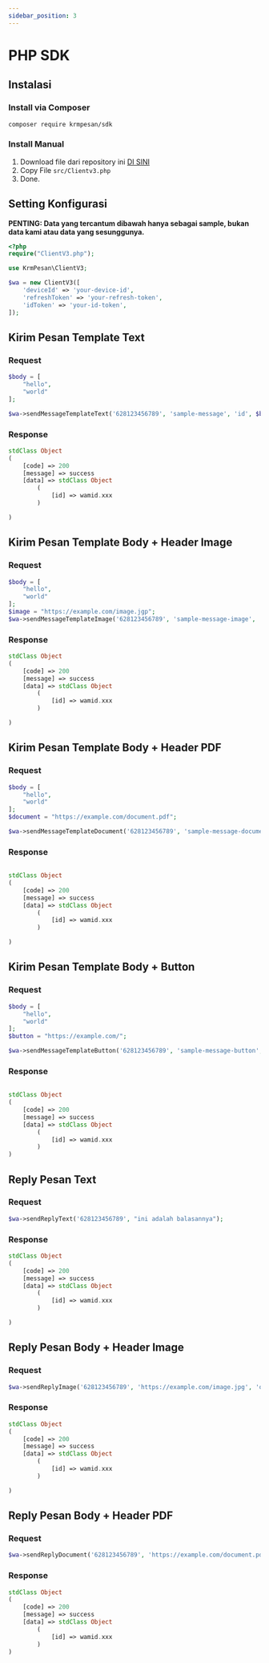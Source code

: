 ```yaml
---
sidebar_position: 3
---
```


# PHP SDK

## Instalasi

### Install via Composer

```
composer require krmpesan/sdk
```

### Install Manual

1. Download file dari repository ini [DI SINI](https://github.com/KrmPesan/SDK-PHP/releases)
2. Copy File `src/Clientv3.php`
3. Done.

## Setting Konfigurasi

**PENTING: Data yang tercantum dibawah hanya sebagai sample, bukan data kami atau data yang sesunggunya.**

```php
<?php
require("ClientV3.php");

use KrmPesan\ClientV3;

$wa = new ClientV3([
    'deviceId' => 'your-device-id',
    'refreshToken' => 'your-refresh-token',
    'idToken' => 'your-id-token',
]);
```

## Kirim Pesan Template Text

### Request

```php
$body = [
    "hello",
    "world"
];

$wa->sendMessageTemplateText('628123456789', 'sample-message', 'id', $body);
```

### Response

```php
stdClass Object
(
    [code] => 200
    [message] => success
    [data] => stdClass Object
        (
            [id] => wamid.xxx
        )

)
```

## Kirim Pesan Template Body + Header Image

### Request

```php
$body = [
    "hello",
    "world"
];
$image = "https://example.com/image.jgp";
$wa->sendMessageTemplateImage('628123456789', 'sample-message-image', 'id', $body, $image);
```

### Response

```php
stdClass Object
(
    [code] => 200
    [message] => success
    [data] => stdClass Object
        (
            [id] => wamid.xxx
        )

)
```

## Kirim Pesan Template Body + Header PDF

### Request

```php
$body = [
    "hello",
    "world"
];
$document = "https://example.com/document.pdf";

$wa->sendMessageTemplateDocument('628123456789', 'sample-message-document', 'id', $body, $document);
```

### Response

```php

stdClass Object
(
    [code] => 200
    [message] => success
    [data] => stdClass Object
        (
            [id] => wamid.xxx
        )

)
```

## Kirim Pesan Template Body + Button

### Request

```php
$body = [
    "hello",
    "world"
];
$button = "https://example.com/";

$wa->sendMessageTemplateButton('628123456789', 'sample-message-button', 'id', $body, $button);
```

### Response

```php

stdClass Object
(
    [code] => 200
    [message] => success
    [data] => stdClass Object
        (
            [id] => wamid.xxx
        )
)
```

## Reply Pesan Text

### Request

```php
$wa->sendReplyText('628123456789', "ini adalah balasannya");
```

### Response

```php
stdClass Object
(
    [code] => 200
    [message] => success
    [data] => stdClass Object
        (
            [id] => wamid.xxx
        )

)
```

## Reply Pesan Body + Header Image

### Request

```php
$wa->sendReplyImage('628123456789', 'https://example.com/image.jpg', 'optional, kalau tidak ada kasih null.');
```

### Response

```php
stdClass Object
(
    [code] => 200
    [message] => success
    [data] => stdClass Object
        (
            [id] => wamid.xxx
        )

)
```

## Reply Pesan Body + Header PDF

### Request

```php
$wa->sendReplyDocument('628123456789', 'https://example.com/document.pdf');
```

### Response

```php
stdClass Object
(
    [code] => 200
    [message] => success
    [data] => stdClass Object
        (
            [id] => wamid.xxx
        )
)
```
